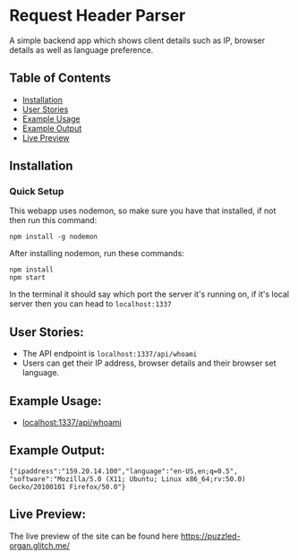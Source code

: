 # Request Header Parser

A simple backend app which shows client details such as IP, browser details as well as language preference.

## Table of Contents

- [Installation](#installation)
- [User Stories](#UserStories)
- [Example Usage](#ExampleUsage)
- [Example Output](#ExampleOutput)
- [Live Preview](#LivePreview)

## Installation

### Quick Setup

This webapp uses nodemon, so make sure you have that installed, if not then run this command:

```
npm install -g nodemon
```

After installing nodemon, run these commands:

```
npm install
npm start
```

In the terminal it should say which port the server it's running on, if it's local server then you can head to `localhost:1337`

## User Stories:

- The API endpoint is `localhost:1337/api/whoami`
- Users can get their IP address, browser details and their browser set language.

## Example Usage:

- [localhost:1337/api/whoami](http://localhost:1337/api/whoami)

## Example Output:

```
{"ipaddress":"159.20.14.100","language":"en-US,en;q=0.5", "software":"Mozilla/5.0 (X11; Ubuntu; Linux x86_64;rv:50.0) Gecko/20100101 Firefox/50.0"}
```

## Live Preview:

The live preview of the site can be found here https://puzzled-organ.glitch.me/
